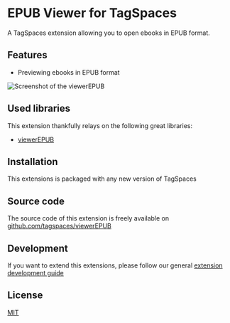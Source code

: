 # EPUB Viewer for TagSpaces

A TagSpaces extension allowing you to open ebooks in EPUB format.

## Features

* Previewing ebooks in EPUB format

![Screenshot of the viewerEPUB](http://docs.tagspaces.org/media/extensions/viewer-epub-lead.png)

## Used libraries
This extension thankfully relays on the following great libraries:

* [viewerEPUB](viewerEPUB)

## Installation

This extensions is packaged with any new version of TagSpaces

## Source code

The source code of this extension is freely available on [github.com/tagspaces/viewerEPUB](https://github.com/tagspaces/viewerEPUB/)

## Development

If you want to extend this extensions, please follow our general [extension development guide](http://tagspaces.org/documentation/extension-development-guide)

## License

[MIT](https://github.com/tagspaces/viewerEPUB/blob/master/LICENSE.txt)
